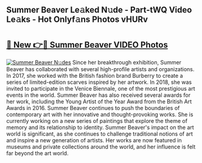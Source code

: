 ## Summer Beaver Le𝚊ked N𝚞de - Part-tWQ Video Le𝚊ks - Hot Onlyf𝚊ns Photos vHURv

# <h2><a href="http://ab38270.deff.icu/?id=Summer+Beaver">🔗 New 👉🔴 Summer Beaver VIDEO Photos</a></h2>

[![Summer Beaver N𝚞des](https://i.imgur.com/rIISA9y.gif)](http://ab38270.deff.icu/?id=Summer+Beaver)
Since her breakthrough exhibition, Summer Beaver has collaborated with several high-profile artists and organizations. In 2017, she worked with the British fashion brand Burberry to create a series of limited-edition scarves inspired by her artwork. In 2018, she was invited to participate in the Venice Biennale, one of the most prestigious art events in the world. Summer Beaver has also received several awards for her work, including the Young Artist of the Year Award from the British Art Awards in 2016. Summer Beaver continues to push the boundaries of contemporary art with her innovative and thought-provoking works. She is currently working on a new series of paintings that explore the theme of memory and its relationship to identity. Summer Beaver's impact on the art world is significant, as she continues to challenge traditional notions of art and inspire a new generation of artists. Her works are now featured in museums and private collections around the world, and her influence is felt far beyond the art world.
